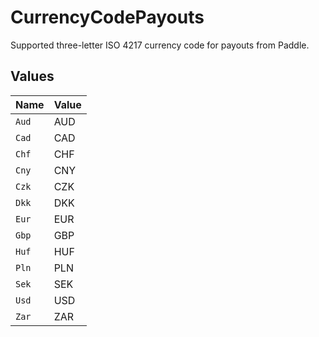 # CurrencyCodePayouts

Supported three-letter ISO 4217 currency code for payouts from Paddle.


## Values

| Name  | Value |
| ----- | ----- |
| `Aud` | AUD   |
| `Cad` | CAD   |
| `Chf` | CHF   |
| `Cny` | CNY   |
| `Czk` | CZK   |
| `Dkk` | DKK   |
| `Eur` | EUR   |
| `Gbp` | GBP   |
| `Huf` | HUF   |
| `Pln` | PLN   |
| `Sek` | SEK   |
| `Usd` | USD   |
| `Zar` | ZAR   |